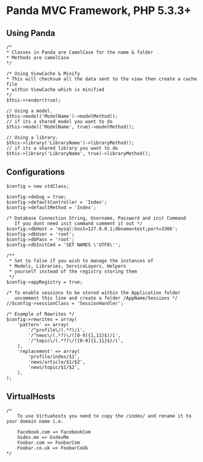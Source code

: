 Panda MVC Framework, PHP 5.3.3+
=============

Using Panda
---------------------
    /*
    * Classes in Panda are CamelCase for the name & folder
    * Methods are camelCase
    */

    /* Using ViewCache & Minify
    * This will checksum all the data sent to the view then create a cache file 
    * within ViewCache which is minified
    */
    $this->render(true);
 
    // Using a model.
    $this->model('ModelName')->modelMethod();
    // if its a shared model you want to do
    $this->model('ModelName', true)->modelMethod();

    // Using a library.
    $this->library('LibraryName')->libraryMethod();
    // if its a shared library you want to do
    $this->library('LibraryName', true)->libraryMethod();

Configurations
---------------------
    $config = new stdClass;

    $config->debug = true;
    $config->defaultController = 'Index';
    $config->defaultMethod = 'Index';
    
    /* Database Connection String, Username, Password and init Command
       If you dont need init command comment it out */
    $config->dbHost = 'mysql:host=127.0.0.1;dbname=test;port=3306';
    $config->dbUser = 'root';
    $config->dbPass = 'root';
    $config->dbInitCmd = 'SET NAMES \'UTF8\'';

    /**
     * Set to false if you wish to manage the instances of 
     * Models, Libraries, ServiceLayers, Helpers 
     * yourself instead of the registry storing them
     */
    $config->appRegistry = true;
    
    /* To enable sessions to be stored within the Application folder 
       uncomment this line and create a folder /AppName/Sessions */
    //$config->sessionClass = 'SessionHandler';

    /* Example of Rewrites */
    $config->rewrites = array(
        'pattern' => array(
            '/^profile\/(.*?)/i',
            '/^news\/(.*?)\/([0-9]{1,11}$)/i',
            '/^topic\/(.*?)\/([0-9]{1,11}$)/i',
        ),
        'replacement' => array(
            'profile/index/$1',
            'news/article/$1/$2',
            'news/topic/$1/$2',
        ),
    );
    
    
VirtualHosts
---------------------

    /*
        To use Virtuahosts you need to copy the /index/ and rename it to your domain name i.e.
        
        Facebook.com => FacebookCom
        Gsdev.me => GsdevMe
        Foobar.com => FoobarCom
        Foobar.co.uk => FoobarCoUk
    */